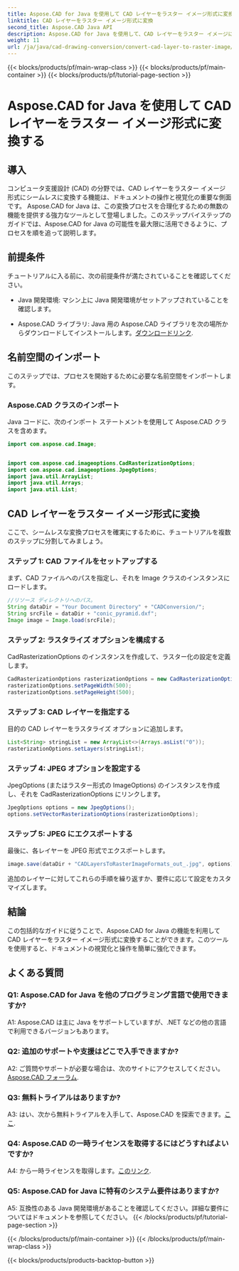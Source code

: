 ```yaml
---
title: Aspose.CAD for Java を使用して CAD レイヤーをラスター イメージ形式に変換する
linktitle: CAD レイヤーをラスター イメージ形式に変換
second_title: Aspose.CAD Java API
description: Aspose.CAD for Java を使用して、CAD レイヤーをラスター イメージに簡単に変換する方法を学びます。シームレスなドキュメント視覚化については、ステップバイステップのガイドに従ってください。
weight: 11
url: /ja/java/cad-drawing-conversion/convert-cad-layer-to-raster-image/
---
```


{{< blocks/products/pf/main-wrap-class >}}
{{< blocks/products/pf/main-container >}}
{{< blocks/products/pf/tutorial-page-section >}}

# Aspose.CAD for Java を使用して CAD レイヤーをラスター イメージ形式に変換する

## 導入

コンピュータ支援設計 (CAD) の分野では、CAD レイヤーをラスター イメージ形式にシームレスに変換する機能は、ドキュメントの操作と視覚化の重要な側面です。 Aspose.CAD for Java は、この変換プロセスを合理化するための無数の機能を提供する強力なツールとして登場しました。このステップバイステップのガイドでは、Aspose.CAD for Java の可能性を最大限に活用できるように、プロセスを順を追って説明します。

## 前提条件

チュートリアルに入る前に、次の前提条件が満たされていることを確認してください。

- Java 開発環境: マシン上に Java 開発環境がセットアップされていることを確認します。

-  Aspose.CAD ライブラリ: Java 用の Aspose.CAD ライブラリを次の場所からダウンロードしてインストールします。[ダウンロードリンク](https://releases.aspose.com/cad/java/).

## 名前空間のインポート

このステップでは、プロセスを開始するために必要な名前空間をインポートします。

### Aspose.CAD クラスのインポート

Java コードに、次のインポート ステートメントを使用して Aspose.CAD クラスを含めます。

```java
import com.aspose.cad.Image;


import com.aspose.cad.imageoptions.CadRasterizationOptions;
import com.aspose.cad.imageoptions.JpegOptions;
import java.util.ArrayList;
import java.util.Arrays;
import java.util.List;
```

## CAD レイヤーをラスター イメージ形式に変換

ここで、シームレスな変換プロセスを確実にするために、チュートリアルを複数のステップに分割してみましょう。

### ステップ 1: CAD ファイルをセットアップする

まず、CAD ファイルへのパスを指定し、それを Image クラスのインスタンスにロードします。

```java
//リソース ディレクトリへのパス。
String dataDir = "Your Document Directory" + "CADConversion/";
String srcFile = dataDir + "conic_pyramid.dxf";
Image image = Image.load(srcFile);
```

### ステップ 2: ラスタライズ オプションを構成する

CadRasterizationOptions のインスタンスを作成して、ラスター化の設定を定義します。

```java
CadRasterizationOptions rasterizationOptions = new CadRasterizationOptions();
rasterizationOptions.setPageWidth(500);
rasterizationOptions.setPageHeight(500);
```

### ステップ 3: CAD レイヤーを指定する

目的の CAD レイヤーをラスタライズ オプションに追加します。

```java
List<String> stringList = new ArrayList<>(Arrays.asList("0"));
rasterizationOptions.setLayers(stringList);
```

### ステップ 4: JPEG オプションを設定する

JpegOptions (またはラスター形式の ImageOptions) のインスタンスを作成し、それを CadRasterizationOptions にリンクします。

```java
JpegOptions options = new JpegOptions();
options.setVectorRasterizationOptions(rasterizationOptions);
```

### ステップ 5: JPEG にエクスポートする

最後に、各レイヤーを JPEG 形式でエクスポートします。

```java
image.save(dataDir + "CADLayersToRasterImageFormats_out_.jpg", options);
```

追加のレイヤーに対してこれらの手順を繰り返すか、要件に応じて設定をカスタマイズします。

## 結論

この包括的なガイドに従うことで、Aspose.CAD for Java の機能を利用して CAD レイヤーをラスター イメージ形式に変換することができます。このツールを使用すると、ドキュメントの視覚化と操作を簡単に強化できます。

## よくある質問

### Q1: Aspose.CAD for Java を他のプログラミング言語で使用できますか?

A1: Aspose.CAD は主に Java をサポートしていますが、.NET などの他の言語で利用できるバージョンもあります。

### Q2: 追加のサポートや支援はどこで入手できますか?

 A2: ご質問やサポートが必要な場合は、次のサイトにアクセスしてください。[Aspose.CAD フォーラム](https://forum.aspose.com/c/cad/19).

### Q3: 無料トライアルはありますか?

 A3: はい、次から無料トライアルを入手して、Aspose.CAD を探索できます。[ここ](https://releases.aspose.com/).

### Q4: Aspose.CAD の一時ライセンスを取得するにはどうすればよいですか?

 A4: から一時ライセンスを取得します。[このリンク](https://purchase.aspose.com/temporary-license/).

### Q5: Aspose.CAD for Java に特有のシステム要件はありますか?

A5: 互換性のある Java 開発環境があることを確認してください。詳細な要件についてはドキュメントを参照してください。
{{< /blocks/products/pf/tutorial-page-section >}}

{{< /blocks/products/pf/main-container >}}
{{< /blocks/products/pf/main-wrap-class >}}

{{< blocks/products/products-backtop-button >}}
